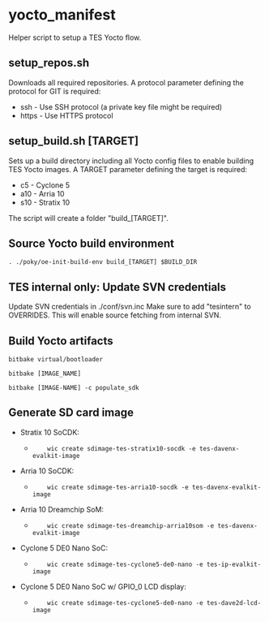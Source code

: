 # yocto_manifest
Helper script to setup a TES Yocto flow.

## setup_repos.sh
Downloads all required repositories.
A protocol parameter defining the protocol for GIT is required:
* ssh   - Use SSH protocol (a private key file might be required)
* https - Use HTTPS protocol

## setup_build.sh [TARGET]
Sets up a build directory including all Yocto config files to enable building TES Yocto images.
A TARGET parameter defining the target is required:
* c5  - Cyclone 5
* a10 - Arria 10
* s10 - Stratix 10

The script will create a folder "build_[TARGET]".

## Source Yocto build environment

	. ./poky/oe-init-build-env build_[TARGET] $BUILD_DIR

## TES internal only: Update SVN credentials

Update SVN credentials in ./conf/svn.inc
Make sure to add "tesintern" to OVERRIDES. This will enable source fetching from internal SVN.

## Build Yocto artifacts

	bitbake virtual/bootloader

	bitbake [IMAGE_NAME]

	bitbake [IMAGE-NAME] -c populate_sdk

## Generate SD card image

* Stratix 10 SoCDK:
  * 		wic create sdimage-tes-stratix10-socdk -e tes-davenx-evalkit-image
* Arria 10 SoCDK:
  * 		wic create sdimage-tes-arria10-socdk -e tes-davenx-evalkit-image
* Arria 10 Dreamchip SoM:
  * 		wic create sdimage-tes-dreamchip-arria10som -e tes-davenx-evalkit-image
* Cyclone 5 DE0 Nano SoC:
  * 		wic create sdimage-tes-cyclone5-de0-nano -e tes-ip-evalkit-image
* Cyclone 5 DE0 Nano SoC w/ GPIO_0 LCD display:
  * 		wic create sdimage-tes-cyclone5-de0-nano -e tes-dave2d-lcd-image
